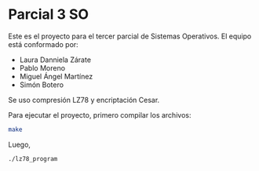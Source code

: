 # Parcial 3 SO

Este es el proyecto para el tercer parcial de Sistemas Operativos. El equipo está conformado por:

- Laura Danniela Zárate
- Pablo Moreno
- Miguel Ángel Martínez
- Simón Botero

Se uso compresión LZ78 y encriptación Cesar. 

Para ejecutar el proyecto, primero compilar los archivos:

```bash
make 
```

Luego,

```bash
./lz78_program 
```